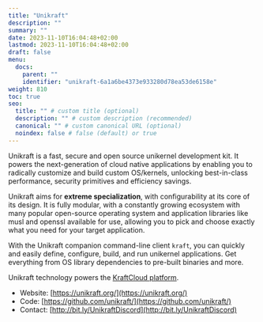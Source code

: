 ```yaml
---
title: "Unikraft"
description: ""
summary: ""
date: 2023-11-10T16:04:48+02:00
lastmod: 2023-11-10T16:04:48+02:00
draft: false
menu:
  docs:
    parent: ""
    identifier: "unikraft-6a1a6be4373e933280d78ea53de6158e"
weight: 810
toc: true
seo:
  title: "" # custom title (optional)
  description: "" # custom description (recommended)
  canonical: "" # custom canonical URL (optional)
  noindex: false # false (default) or true
---
```


Unikraft is a fast, secure and open source unikernel development kit.
It powers the next-generation of cloud native applications by enabling you to radically customize and build custom OS/kernels, unlocking best-in-class performance, security primitives and efficiency savings.

Unikraft aims for **extreme specialization**, with configurability at its core of its design.
It is fully modular, with a constantly growing ecosystem with many popular open-source operating system and application libraries like musl and openssl available for use, allowing you to pick and choose exactly what you need for your target application.

With the Unikraft companion command-line client `kraft`, you can quickly and easily define, configure, build, and run unikernel applications.
Get everything from OS library dependencies to pre-built binaries and more.

Unikraft technology powers the [KraftCloud platform](https://www.kraft.cloud/).

- Website: [https://unikraft.org/](https://unikraft.org/)
- Code: [https://github.com/unikraft/](https://github.com/unikraft/)
- Contact: [http://bit.ly/UnikraftDiscord](http://bit.ly/UnikraftDiscord)

